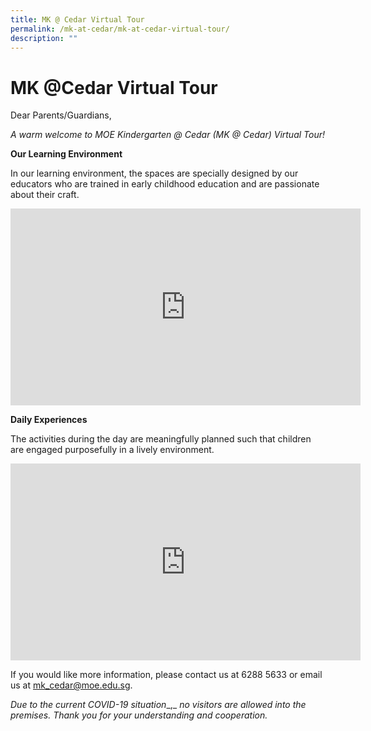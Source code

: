 ```yaml
---
title: MK @ Cedar Virtual Tour
permalink: /mk-at-cedar/mk-at-cedar-virtual-tour/
description: ""
---
```

# **MK @Cedar Virtual Tour**

Dear Parents/Guardians,

_A warm welcome to MOE Kindergarten @ Cedar (MK @ Cedar) Virtual Tour!_

**Our Learning Environment** 

In our learning environment, the spaces are specially designed by our educators who are trained in early childhood education and are passionate about their craft.

<iframe width="560" height="315" src="https://www.youtube.com/embed/_hLXgRsPSPQ" title="YouTube video player" frameborder="0" allow="accelerometer; autoplay; clipboard-write; encrypted-media; gyroscope; picture-in-picture" allowfullscreen></iframe>

**Daily Experiences**

The activities during the day are meaningfully planned such that children are engaged purposefully in a lively environment.

<iframe width="560" height="315" src="https://www.youtube.com/embed/WOXi7FZGYHo" title="YouTube video player" frameborder="0" allow="accelerometer; autoplay; clipboard-write; encrypted-media; gyroscope; picture-in-picture" allowfullscreen></iframe>

If you would like more information, please contact us at 6288 5633 or email us at [mk_cedar@moe.edu.sg](mailto:mk_cedar@moe.edu.sg).

_Due to the current COVID-19 situation__,_ _no visitors are allowed into the premises. Thank you for your understanding and cooperation._